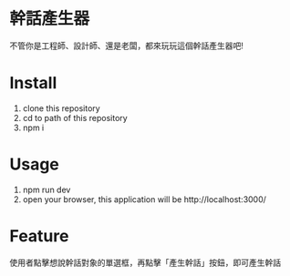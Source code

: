 # 幹話產生器
不管你是工程師、設計師、還是老闆，都來玩玩這個幹話產生器吧!

# Install 
1. clone this repository
2. cd to path of this repository 
3. npm i


# Usage
1. npm run dev
2. open your browser, this application will be http://localhost:3000/ 

# Feature
使用者點擊想說幹話對象的單選框，再點擊「產生幹話」按鈕，即可產生幹話
